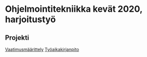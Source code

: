 # Ohjelmointitekniikka kevät 2020, harjoitustyö

## Projekti

[Vaatimusmäärittely](dokumentointi/vaatimusmaarittely.md)
[Työaikakirjanpito](dokumentointi/tyoaikakirjanpito.md)
